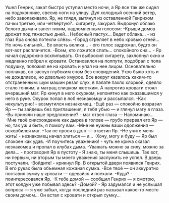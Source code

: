 Ушел Генрих, закат быстро уступил место ночи, а Яр все так же сидел на подоконнике, свесив ноги на улицу. Дул холодный осенний ветер, небо заволакивало. Яр, не глядя, вытянул из оставленной Генрихом пачки третью, или четвёртую?.. сигарету, закурил. Выдохнул облако белого дыма и запел тихим, надломленным голосом:
-Крыши домов дрожат под тяжестью дней... Небесный пастух... Ведет облака... - из глаз Яра снова потекли слёзы.
-Город стреляет в небо кровью огней... Но ночь сильней... Ее власть велика... - его голос задрожал, будто он вот-вот расплачется.
-Всем, кто ложится спать... спокойного сна... - Яр начал судорожно всхлипывать. Он выбросил сигарету, захлопнул окно и медленно побрел к кровати. Остановился на полпути, подобрал с пола подушку, положил ее на кровать и упал на нее лицом. Основательно поплакав, он заснул глубоким сном без сновидений.
Утро было хоть и не дождливое, но довольно хмурое. Все вокруг казалось каким-то отстраненным: шум машин резал слух, в палате пахло хлоркой, одеяло стало тонким, а матрац слишком жестким. А напротив кровати стоял вчерашний маг.
Яр кинул в него окурком, непонятно как оказавшимся у него в руке. Окурок попал в лоб незнакомцу и рассыпался. 
-Как некультурно! - возмутился незнакомец.
-Ещё раз — спокойно возразил Яр — ты зайдешь без приглашения, я тебя убью — и глянул магу в глаза.
-Вы приняли наше предложение? - маг отвел глаза — Напоминаю…
-Мне твоё снисхождение как дырка в голове — грубо прервал его Яр — но, так уж и быть, я помогу вам. 
-Мне не нужны ваши одолжения — оскорбился маг.
-Так не проси в долг — ответил Яр.
-Не учите меня жить! - незнакомец начал злиться — и…
-Хочу, могу и буду — Яр был спокоен как удав.
-И поучитесь уважению! - чуть не крича сказал незнакомец и пропал в клубах дыма.
-Уважать можно за силу, можно за дела… - проговорил Яр в пустоту - Я знаю, ты меня слышишь. Так вот, ни первым, ни вторым ты моего уважения заслужить не успел.
В дверь постучали.
-Войдите! - крикнул Яр.
В открытой двери появился Генрих. В его руках была объемная кожаная сумка.
-Все твоё — он аккуратно поставил сумку у кровати — одевайся и поехали.
-Куда? - поинтересовался Яр.
-К тебе домой — сообщил Генрих — я смотрю, этот колдун уже побывал здесь?
-Домой? - Яр задумался и не услышал вопроса — я уже забыл, когда последний раз называл какое-то место своим домом…
Он встал с кровати и открыл сумку...  

